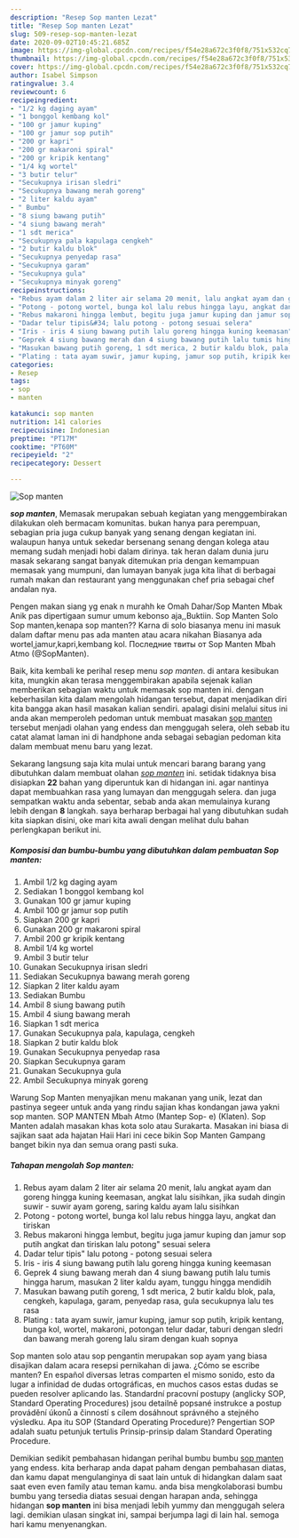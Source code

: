 ```yaml
---
description: "Resep Sop manten Lezat"
title: "Resep Sop manten Lezat"
slug: 509-resep-sop-manten-lezat
date: 2020-09-02T10:45:21.685Z
image: https://img-global.cpcdn.com/recipes/f54e28a672c3f0f8/751x532cq70/sop-manten-foto-resep-utama.jpg
thumbnail: https://img-global.cpcdn.com/recipes/f54e28a672c3f0f8/751x532cq70/sop-manten-foto-resep-utama.jpg
cover: https://img-global.cpcdn.com/recipes/f54e28a672c3f0f8/751x532cq70/sop-manten-foto-resep-utama.jpg
author: Isabel Simpson
ratingvalue: 3.4
reviewcount: 6
recipeingredient:
- "1/2 kg daging ayam"
- "1 bonggol kembang kol"
- "100 gr jamur kuping"
- "100 gr jamur sop putih"
- "200 gr kapri"
- "200 gr makaroni spiral"
- "200 gr kripik kentang"
- "1/4 kg wortel"
- "3 butir telur"
- "Secukupnya irisan sledri"
- "Secukupnya bawang merah goreng"
- "2 liter kaldu ayam"
- " Bumbu"
- "8 siung bawang putih"
- "4 siung bawang merah"
- "1 sdt merica"
- "Secukupnya pala kapulaga cengkeh"
- "2 butir kaldu blok"
- "Secukupnya penyedap rasa"
- "Secukupnya garam"
- "Secukupnya gula"
- "Secukupnya minyak goreng"
recipeinstructions:
- "Rebus ayam dalam 2 liter air selama 20 menit, lalu angkat ayam dan goreng hingga kuning keemasan, angkat lalu sisihkan, jika sudah dingin suwir - suwir ayam goreng, saring kaldu ayam lalu sisihkan"
- "Potong - potong wortel, bunga kol lalu rebus hingga layu, angkat dan tiriskan"
- "Rebus makaroni hingga lembut, begitu juga jamur kuping dan jamur sop putih angkat dan tiriskan lalu potong&#34; sesuai selera"
- "Dadar telur tipis&#34; lalu potong - potong sesuai selera"
- "Iris - iris 4 siung bawang putih lalu goreng hingga kuning keemasan"
- "Geprek 4 siung bawang merah dan 4 siung bawang putih lalu tumis hingga harum, masukan 2 liter kaldu ayam, tunggu hingga mendidih"
- "Masukan bawang putih goreng, 1 sdt merica, 2 butir kaldu blok, pala, cengkeh, kapulaga, garam, penyedap rasa, gula secukupnya lalu tes rasa"
- "Plating : tata ayam suwir, jamur kuping, jamur sop putih, kripik kentang, bunga kol, wortel, makaroni, potongan telur dadar, taburi dengan sledri dan bawang merah goreng lalu siram dengan kuah sopnya"
categories:
- Resep
tags:
- sop
- manten

katakunci: sop manten 
nutrition: 141 calories
recipecuisine: Indonesian
preptime: "PT17M"
cooktime: "PT60M"
recipeyield: "2"
recipecategory: Dessert

---
```



![Sop manten](https://img-global.cpcdn.com/recipes/f54e28a672c3f0f8/751x532cq70/sop-manten-foto-resep-utama.jpg)

<b><i>sop manten</i></b>, Memasak merupakan sebuah kegiatan yang menggembirakan dilakukan oleh bermacam komunitas. bukan hanya para perempuan, sebagian pria juga cukup banyak yang senang dengan kegiatan ini. walaupun hanya untuk sekedar bersenang senang dengan kolega atau memang sudah menjadi hobi dalam dirinya. tak heran dalam dunia juru masak sekarang sangat banyak ditemukan pria dengan kemampuan memasak yang mumpuni, dan lumayan banyak juga kita lihat di berbagai rumah makan dan restaurant yang menggunakan chef pria sebagai chef andalan nya.

Pengen makan siang yg enak n murahh ke Omah Dahar/Sop Manten Mbak Anik pas dipertigaan sumur umum kebonso aja,,Buktiin. Sop Manten Solo Sop manten,kenapa sop manten?? Karna di solo biasanya menu ini masuk dalam daftar menu pas ada manten atau acara nikahan Biasanya ada wortel,jamur,kapri,kembang kol. Последние твиты от Sop Manten Mbah Atmo (@SopManten).

Baik, kita kembali ke perihal resep menu <i>sop manten</i>. di antara kesibukan kita, mungkin akan terasa menggembirakan apabila sejenak kalian memberikan sebagian waktu untuk memasak sop manten ini. dengan keberhasilan kita dalam mengolah hidangan tersebut, dapat menjadikan diri kita bangga akan hasil masakan kalian sendiri. apalagi disini melalui situs ini anda akan memperoleh pedoman untuk membuat masakan <u>sop manten</u> tersebut menjadi olahan yang endess dan menggugah selera, oleh sebab itu catat alamat laman ini di handphone anda sebagai sebagian pedoman kita dalam membuat menu baru yang lezat.


Sekarang langsung saja kita mulai untuk mencari barang barang yang dibutuhkan dalam membuat olahan <u><i>sop manten</i></u> ini. setidak tidaknya bisa disiapkan <b>22</b> bahan yang diperuntuk kan di hidangan ini. agar nantinya dapat membuahkan rasa yang lumayan dan menggugah selera. dan juga sempatkan waktu anda sebentar, sebab anda akan memulainya kurang lebih dengan <b>8</b> langkah. saya berharap berbagai hal yang dibutuhkan sudah kita siapkan disini, oke mari kita awali dengan melihat dulu bahan perlengkapan berikut ini.

<!--inarticleads1-->

##### Komposisi dan bumbu-bumbu yang dibutuhkan dalam pembuatan Sop manten:

1. Ambil 1/2 kg daging ayam
1. Sediakan 1 bonggol kembang kol
1. Gunakan 100 gr jamur kuping
1. Ambil 100 gr jamur sop putih
1. Siapkan 200 gr kapri
1. Gunakan 200 gr makaroni spiral
1. Ambil 200 gr kripik kentang
1. Ambil 1/4 kg wortel
1. Ambil 3 butir telur
1. Gunakan Secukupnya irisan sledri
1. Sediakan Secukupnya bawang merah goreng
1. Siapkan 2 liter kaldu ayam
1. Sediakan  Bumbu
1. Ambil 8 siung bawang putih
1. Ambil 4 siung bawang merah
1. Siapkan 1 sdt merica
1. Gunakan Secukupnya pala, kapulaga, cengkeh
1. Siapkan 2 butir kaldu blok
1. Gunakan Secukupnya penyedap rasa
1. Siapkan Secukupnya garam
1. Gunakan Secukupnya gula
1. Ambil Secukupnya minyak goreng


Warung Sop Manten menyajikan menu makanan yang unik, lezat dan pastinya segeer untuk anda yang rindu sajian khas kondangan jawa yakni sop manten. SOP MANTEN Mbah Atmo (Mantep Sop- e) (Klaten). Sop Manten adalah masakan khas kota solo atau Surakarta. Masakan ini biasa di sajikan saat ada hajatan Haii Hari ini cece bikin Sop Manten Gampang banget bikin nya dan semua orang pasti suka. 

<!--inarticleads2-->

##### Tahapan mengolah Sop manten:

1. Rebus ayam dalam 2 liter air selama 20 menit, lalu angkat ayam dan goreng hingga kuning keemasan, angkat lalu sisihkan, jika sudah dingin suwir - suwir ayam goreng, saring kaldu ayam lalu sisihkan
1. Potong - potong wortel, bunga kol lalu rebus hingga layu, angkat dan tiriskan
1. Rebus makaroni hingga lembut, begitu juga jamur kuping dan jamur sop putih angkat dan tiriskan lalu potong&#34; sesuai selera
1. Dadar telur tipis&#34; lalu potong - potong sesuai selera
1. Iris - iris 4 siung bawang putih lalu goreng hingga kuning keemasan
1. Geprek 4 siung bawang merah dan 4 siung bawang putih lalu tumis hingga harum, masukan 2 liter kaldu ayam, tunggu hingga mendidih
1. Masukan bawang putih goreng, 1 sdt merica, 2 butir kaldu blok, pala, cengkeh, kapulaga, garam, penyedap rasa, gula secukupnya lalu tes rasa
1. Plating : tata ayam suwir, jamur kuping, jamur sop putih, kripik kentang, bunga kol, wortel, makaroni, potongan telur dadar, taburi dengan sledri dan bawang merah goreng lalu siram dengan kuah sopnya


Sop manten solo atau sop pengantin merupakan sop ayam yang biasa disajikan dalam acara resepsi pernikahan di jawa. ¿Cómo se escribe manten? En español diversas letras comparten el mismo sonido, esto da lugar a infinidad de dudas ortográficas, en muchos casos estas dudas se pueden resolver aplicando las. Standardní pracovní postupy (anglicky SOP, Standard Operating Procedures) jsou detailně popsané instrukce a postup provádění úkonů a činností s cílem dosáhnout správného a stejného výsledku. Apa itu SOP (Standard Operating Procedure)? Pengertian SOP adalah suatu petunjuk tertulis Prinsip-prinsip dalam Standard Operating Procedure. 

Demikian sedikit pembahasan hidangan perihal bumbu bumbu <u>sop manten</u> yang endess. kita berharap anda dapat paham dengan pembahasan diatas, dan kamu dapat mengulanginya di saat lain untuk di hidangkan dalam saat saat even even family atau teman kamu. anda bisa mengkolaborasi bumbu bumbu yang tersedia diatas sesuai dengan harapan anda, sehingga hidangan <b>sop manten</b> ini bisa menjadi lebih yummy dan menggugah selera lagi. demikian ulasan singkat ini, sampai berjumpa lagi di lain hal. semoga hari kamu menyenangkan.
